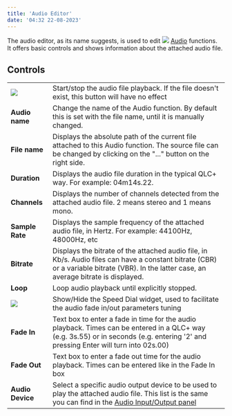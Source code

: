 ```yaml
---
title: 'Audio Editor'
date: '04:32 22-08-2023'
---
```


The audio editor, as its name suggests, is used to edit ![](/basics/audio.png) [Audio](/basics/glossary-and-concepts#audio) functions.  
It offers basic controls and shows information about the attached audio file.

Controls
--------

|     |     |
| --- | --- |
| ![](/basics/player_play.png) | Start/stop the audio file playback. If the file doesn't exist, this button will have no effect |
| **Audio name** | Change the name of the Audio function. By default this is set with the file name, until it is manually changed. |
| **File name** | Displays the absolute path of the current file attached to this Audio function. The source file can be changed by clicking on the "..." button on the right side. |
| **Duration** | Displays the audio file duration in the typical QLC+ way. For example: 04m14s.22. |
| **Channels** | Displays the number of channels detected from the attached audio file. 2 means stereo and 1 means mono. |
| **Sample Rate** | Displays the sample frequency of the attached audio file, in Hertz. For example: 44100Hz, 48000Hz, etc |
| **Bitrate** | Displays the bitrate of the attached audio file, in Kb/s. Audio files can have a constant bitrate (CBR) or a variable bitrate (VBR). In the latter case, an average bitrate is displayed. |
| **Loop** | Loop audio playback until explicitly stopped. |
| ![](/basics/speed.png) | Show/Hide the Speed Dial widget, used to facilitate the audio fade in/out parameters tuning |
| **Fade In** | Text box to enter a fade in time for the audio playback. Times can be entered in a QLC+ way (e.g. 3s.55) or in seconds (e.g. entering '2' and pressing Enter will turn into 02s.00) |
| **Fade Out** | Text box to enter a fade out time for the audio playback. Times can be entered like in the Fade In box |
| **Audio Device** | Select a specific audio output device to be used to play the attached audio file. This list is the same you can find in the [Audio Input/Output panel](audio-input-output.html) |
